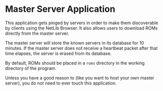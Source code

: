 # Master Server Application

This application gets pinged by servers in order to make them discoverable by clients using the NetLib Browser. It also allows users to download ROMs directly from the master server.

The master server will store the known servers in its database for 10 minutes. If the master server does not receive a heartbeat packet after that time elapses, the server is erased from its database.

By default, ROMs should be placed in a `roms` directory in the working directory of the program.

Unless you have a good reason to (like you want to host your own master server), you do not need to ever touch this application.